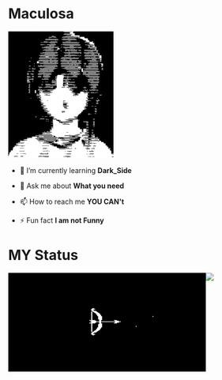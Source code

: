 # Maculosa

![MasterHead](Pics/p5.gif)


- 🌱 I’m currently learning **Dark_Side**

- 💬 Ask me about **What you need**

- 📫 How to reach me **YOU CAN't**

- ⚡ Fun fact **I am not Funny**



# MY Status

<p align="left"> <img align="left" alt="Coding" height="200" width="400"  src="Pics/p11.gif"> </p>


<p align="left">
  <img src="https://streak-stats.demolab.com?user=DarkSide110&theme=algolia" />

</p>
